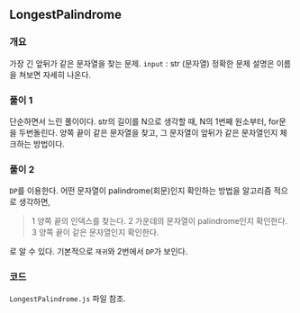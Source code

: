 ## LongestPalindrome
### 개요
가장 긴 앞뒤가 같은 문자열을 찾는 문제.
`input` :  str  (문자열)
정확한 문제 설명은 이름을 쳐보면 자세히 나온다.

### 풀이 1 
단순하면서 느린 풀이이다.
str의 길이를 N으로 생각할 때,
N의 1번째 원소부터, for문을 두번돌린다.
양쪽 끝이 같은 문자열을 찾고, 그 문자열이 앞뒤가 같은 문자열인지 체크하는 방법이다.

### 풀이 2
`DP`를 이용한다.
어떤 문자열이 palindrome(회문)인지 확인하는 방법을 알고리즘 적으로 생각하면,
> 1   양쪽 끝의 인덱스를 찾는다.
> 2  가운데의 문자열이 palindrome인지 확인한다.
> 3  양쪽 끝이 같은 문자열인지 확인한다.

로 알 수 있다.  기본적으로 `재귀`와 2번에서 `DP`가 보인다.


### 코드
`LongestPalindrome.js` 파일 참조.
